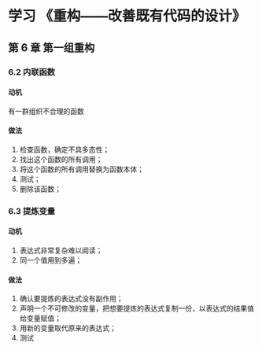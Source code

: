 # 学习 《重构——改善既有代码的设计》

## 第 6 章 第一组重构

### 6.2 内联函数

#### 动机

有一群组织不合理的函数

#### 做法

1. 检查函数，确定不具多态性；
2. 找出这个函数的所有调用；
3. 将这个函数的所有调用替换为函数本体；
4. 测试；
5. 删除该函数；

### 6.3 提炼变量

#### 动机

1. 表达式非常复杂难以阅读；
2. 同一个值用到多遍；

#### 做法

1. 确认要提炼的表达式没有副作用；
2. 声明一个不可修改的变量，把想要提炼的表达式复制一份，以表达式的结果值给变量赋值；
3. 用新的变量取代原来的表达式；
4. 测试
